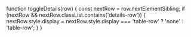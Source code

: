 function toggleDetails(row) {
    const nextRow = row.nextElementSibling;
    if (nextRow && nextRow.classList.contains('details-row')) {
        nextRow.style.display = nextRow.style.display === 'table-row' ? 'none' : 'table-row';
    }
}
